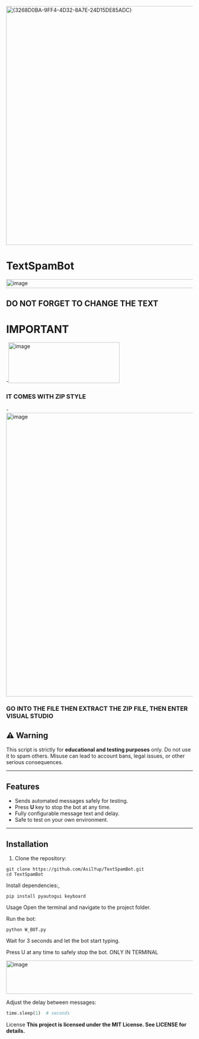   <img width="642" height="644" alt="{3268D0BA-9FF4-4D32-8A7E-24D15DE85ADC}" src="https://github.com/user-attachments/assets/778ec42d-f5d3-4ea8-a568-e726f616edc2" />


# TextSpamBot

<img width="538" height="24" alt="image" src="https://github.com/user-attachments/assets/1cde89fc-27cf-4ee4-af3a-c02d89a34818" />


## DO NOT FORGET TO CHANGE THE TEXT

 # IMPORTANT

-<img width="300" height="110" alt="image" src="https://github.com/user-attachments/assets/f939e383-171f-43f6-910a-c1fc5bac13da" />
### IT COMES WITH ZIP STYLE

-<img width="1039" height="765" alt="image" src="https://github.com/user-attachments/assets/dc21cd38-19c0-4c6b-b0cb-f5fd6ff1333a" />
### GO INTO THE FILE THEN EXTRACT THE ZIP FILE, THEN ENTER VISUAL STUDIO


## ⚠️ Warning
This script is strictly for **educational and testing purposes** only. Do not use it to spam others. Misuse can lead to account bans, legal issues, or other serious consequences.

---

## Features
- Sends automated messages safely for testing.
- Press **U** key to stop the bot at any time.
- Fully configurable message text and delay.
- Safe to test on your own environment.

---


## Installation

1. Clone the repository:

```
git clone https://github.com/AsilYup/TextSpamBot.git
cd TextSpamBot
```
Install dependencies:,
```
pip install pyautogui keyboard
```
Usage
Open the terminal and navigate to the project folder.

Run the bot:

```
python W_BOT.py
```
Wait for 3 seconds and let the bot start typing.

Press U at any time to safely stop the bot. ONLY IN TERMINAL

<img width="526" height="90" alt="image" src="https://github.com/user-attachments/assets/85d6df14-0507-4f02-9637-a966e51334bf" />


Adjust the delay between messages:

```python
time.sleep(1)  # seconds
```
License
**This project is licensed under the MIT License. See LICENSE for details.**

